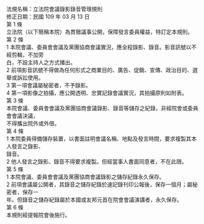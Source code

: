 法規名稱：立法院會議錄影錄音管理規則  
修正日期：民國 109 年 03 月 13 日  
第 1 條  
立法院（以下簡稱本院）為貫徹議事公開，保障發言委員權益，特訂定本規則。  
第 2 條  
1 本院會議、委員會會議及黨團協商會議實況，應全程錄影、錄音。影音訊號以不經剪輯，不加旁  
白，不設主持人之方式播出。  
2 前項影音訊號不得做為任何形式之商業目的、廣告、促銷、宣傳、政治目的、選舉或訴訟使用。  
3 第一項會議屬秘密者，不予錄影。  
4 第一項影像之拍攝，應公開透明、忠實記錄會議實況，其拍攝原則如附表。  
第 3 條  
本院會議、委員會會議及黨團協商會議錄影、錄音等儲存之紀錄，非經院會或委員會會議決議，  
不得攜出院外或外借。  
第 4 條  
1 本院委員得備儲存裝置，以書面註明會議名稱、地點及發言時間，要求複製其本人發言之錄影、  
錄音。  
2 他人發言之錄影、錄音不得要求複製。但經當事人書面同意者，不在此限。  
第 5 條  
1 本院會議、委員會會議及黨團協商會議錄影之儲存紀錄永久保存。  
2 前項會議屬公開者，其錄音之儲存紀錄於速記錄刊印公報後，保存一個月；屬秘密者，保存一  
年。但錄音之儲存紀錄屬於本國或友邦元首在院會會議演講者，永久保存。  
第 6 條  
本規則經提報院會後施行。  


